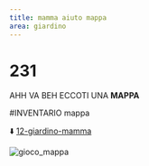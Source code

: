 ```yaml
---
title: mamma aiuto mappa
area: giardino
---
```

# 231
AHH VA BEH ECCOTI UNA **MAPPA**

#INVENTARIO mappa

⬇️ [12-giardino-mamma](12-giardino-mamma.md) 

![gioco_mappa](gioco_mappa.png)